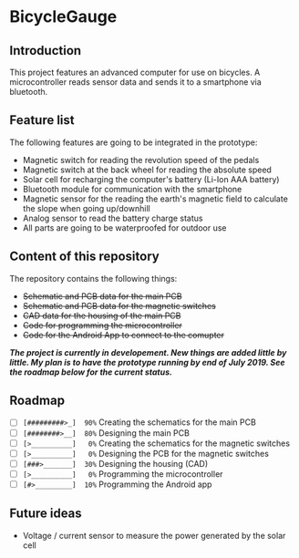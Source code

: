 # BicycleGauge

## Introduction

This project features an advanced computer for use on bicycles.
A microcontroller reads sensor data and sends it to a smartphone via bluetooth.

## Feature list

The following features are going to be integrated in the prototype:
- Magnetic switch for reading the revolution speed of the pedals
- Magnetic switch at the back wheel for reading the absolute speed
- Solar cell for recharging the computer's battery (Li-Ion AAA battery)
- Bluetooth module for communication with the smartphone
- Magnetic sensor for the reading the earth's magnetic field to calculate the slope when going up/downhill
- Analog sensor to read the battery charge status
- All parts are going to be waterproofed for outdoor use

## Content of this repository

The repository contains the following things:
- ~~Schematic and PCB data for the main PCB~~
- ~~Schematic and PCB data for the magnetic switches~~
- ~~CAD data for the housing of the main PCB~~
- ~~Code for programming the microcontroller~~
- ~~Code for the Android App to connect to the comupter~~

**_The project is currently in developement. New things are added little by little.
My plan is to have the prototype running by end of July 2019.
See the roadmap below for the current status._**

## Roadmap

- [ ] <code>[#########>_]&nbsp;&nbsp;90%</code> Creating the schematics for the main PCB
- [ ] <code>[########>__]&nbsp;&nbsp;80%</code> Designing the main PCB
- [ ] <code>[>__________]&nbsp;&nbsp;&nbsp;0%</code> Creating the schematics for the magnetic switches
- [ ] <code>[>__________]&nbsp;&nbsp;&nbsp;0%</code> Designing the PCB for the magnetic switches
- [ ] <code>[###>_______]&nbsp;&nbsp;30%</code> Designing the housing (CAD)
- [ ] <code>[>__________]&nbsp;&nbsp;&nbsp;0%</code> Programming the microcontroller
- [ ] <code>[#>_________]&nbsp;&nbsp;10%</code> Programming the Android app

## Future ideas

- Voltage / current sensor to measure the power generated by the solar cell
